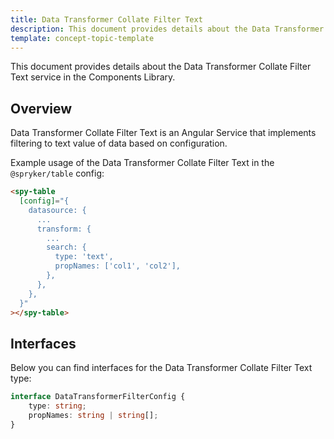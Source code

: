 ```yaml
---
title: Data Transformer Collate Filter Text
description: This document provides details about the Data Transformer Collate Filter Text service in the Components Library.
template: concept-topic-template
---
```


This document provides details about the Data Transformer Collate Filter Text service in the Components Library.

## Overview

Data Transformer Collate Filter Text is an Angular Service that implements filtering to text value of data based on configuration.

Example usage of the Data Transformer Collate Filter Text in the `@spryker/table` config:

```html
<spy-table
  [config]="{
    datasource: {
      ...                                               
      transform: {
        ...
        search: {
          type: 'text',
          propNames: ['col1', 'col2'],
        },
      },
    },
  }"
></spy-table>
```

## Interfaces

Below you can find interfaces for the Data Transformer Collate Filter Text type:

```ts
interface DataTransformerFilterConfig {
    type: string;
    propNames: string | string[];
}
```
